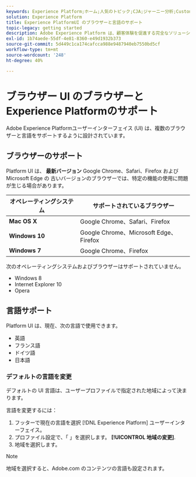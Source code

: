 ```yaml
---
keywords: Experience Platform;ホーム;人気のトピック;CJA;ジャーニー分析;Customer Journey Analytics;キャンペーンオーケストレーション;オーケストレーション;カスタマージャーニー;ジャーニー;ジャーニーオーケストレーション;機能;地域
solution: Experience Platform
title: Experience PlatformUI のブラウザーと言語のサポート
topic-legacy: getting started
description: Adobe Experience Platform は、顧客体験を促進する完全なソリューションを構築し、管理するための、市場で最も強力で柔軟性の高いオープンシステムです。Experience Platform を使用すると、顧客データとコンテンツを任意のシステムから一元管理し、データサイエンスと機械学習を適用して、パーソナライズされた豊富なエクスペリエンスのデザインと配信を大幅に改善できます。
exl-id: 1b74aede-55df-4e81-8360-e49d1932b373
source-git-commit: 5d449c1ca174cafcca988e9487940eb7550bd5cf
workflow-type: tm+mt
source-wordcount: '248'
ht-degree: 40%

---
```


# ブラウザー UI のブラウザーとExperience Platformのサポート

Adobe Experience Platformユーザーインターフェイス (UI) は、複数のブラウザーと言語をサポートするように設計されています。

## ブラウザーのサポート

Platform UI は、 **最新バージョン** Google Chrome、Safari、Firefox およびMicrosoft Edge の 古いバージョンのブラウザーでは、特定の機能の使用に問題が生じる場合があります。

| オペレーティングシステム | サポートされているブラウザー |
|---|---|
| **Mac OS X** | Google Chrome、Safari、Firefox |
| **Windows 10** | Google Chrome、Microsoft Edge、Firefox |
| **Windows 7** | Google Chrome、Firefox |

次のオペレーティングシステムおよびブラウザーはサポートされていません。

* Windows 8
* Internet Explorer 10
* Opera

## 言語サポート

Platform UI は、現在、次の言語で使用できます。

* 英語
* フランス語
* ドイツ語
* 日本語

### デフォルトの言語を変更

デフォルトの UI 言語は、ユーザープロファイルで指定された地域によって決まります。

言語を変更するには：

1. フッターで現在の言語を選択 [!DNL Experience Platform] ユーザーインターフェイス。
2. プロファイル設定で、「 」を選択します。 **[!UICONTROL 地域の変更]**.
3. 地域を選択します。

>[!NOTE]
>
> 地域を選択すると、Adobe.com のコンテンツの言語も設定されます。
